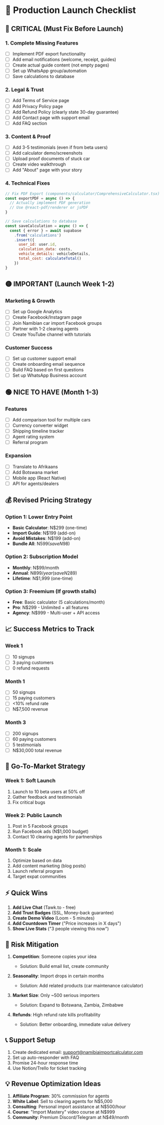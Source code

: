 # 🚀 Production Launch Checklist

## 🔴 CRITICAL (Must Fix Before Launch)

### 1. Complete Missing Features
- [ ] Implement PDF export functionality
- [ ] Add email notifications (welcome, receipt, guides)
- [ ] Create actual guide content (not empty pages)
- [ ] Set up WhatsApp group/automation
- [ ] Save calculations to database

### 2. Legal & Trust
- [ ] Add Terms of Service page
- [ ] Add Privacy Policy page
- [ ] Add Refund Policy (clearly state 30-day guarantee)
- [ ] Add Contact page with support email
- [ ] Add FAQ section

### 3. Content & Proof
- [ ] Add 3-5 testimonials (even if from beta users)
- [ ] Add calculator demo/screenshots
- [ ] Upload proof documents of stuck car
- [ ] Create video walkthrough
- [ ] Add "About" page with your story

### 4. Technical Fixes
```javascript
// Fix PDF Export (components/calculator/ComprehensiveCalculator.tsx)
const exportPDF = async () => {
  // Actually implement PDF generation
  // Use @react-pdf/renderer or jsPDF
}

// Save calculations to database
const saveCalculation = async () => {
  const { error } = await supabase
    .from('calculations')
    .insert({
      user_id: user.id,
      calculation_data: costs,
      vehicle_details: vehicleDetails,
      total_cost: calculateTotal()
    })
}
```

## 🟡 IMPORTANT (Launch Week 1-2)

### Marketing & Growth
- [ ] Set up Google Analytics
- [ ] Create Facebook/Instagram page
- [ ] Join Namibian car import Facebook groups
- [ ] Partner with 1-2 clearing agents
- [ ] Create YouTube channel with tutorials

### Customer Success
- [ ] Set up customer support email
- [ ] Create onboarding email sequence
- [ ] Build FAQ based on first questions
- [ ] Set up WhatsApp Business account

## 🟢 NICE TO HAVE (Month 1-3)

### Features
- [ ] Add comparison tool for multiple cars
- [ ] Currency converter widget
- [ ] Shipping timeline tracker
- [ ] Agent rating system
- [ ] Referral program

### Expansion
- [ ] Translate to Afrikaans
- [ ] Add Botswana market
- [ ] Mobile app (React Native)
- [ ] API for agents/dealers

## 💰 Revised Pricing Strategy

### Option 1: Lower Entry Point
- **Basic Calculator**: N$299 (one-time)
- **Import Guide**: N$199 (add-on)
- **Avoid Mistakes**: N$199 (add-on)
- **Bundle All**: N$599 (save N$98)

### Option 2: Subscription Model
- **Monthly**: N$99/month
- **Annual**: N$899/year (save N$289)
- **Lifetime**: N$1,999 (one-time)

### Option 3: Freemium (If growth stalls)
- **Free**: Basic calculator (5 calculations/month)
- **Pro**: N$299 - Unlimited + all features
- **Agency**: N$999 - Multi-user + API access

## 📈 Success Metrics to Track

### Week 1
- [ ] 10 signups
- [ ] 3 paying customers
- [ ] 0 refund requests

### Month 1
- [ ] 50 signups
- [ ] 15 paying customers
- [ ] <10% refund rate
- [ ] N$7,500 revenue

### Month 3
- [ ] 200 signups
- [ ] 60 paying customers
- [ ] 5 testimonials
- [ ] N$30,000 total revenue

## 🎯 Go-To-Market Strategy

### Week 1: Soft Launch
1. Launch to 10 beta users at 50% off
2. Gather feedback and testimonials
3. Fix critical bugs

### Week 2: Public Launch
1. Post in 5 Facebook groups
2. Run Facebook ads (N$1,000 budget)
3. Contact 10 clearing agents for partnerships

### Month 1: Scale
1. Optimize based on data
2. Add content marketing (blog posts)
3. Launch referral program
4. Target expat communities

## ⚡ Quick Wins

1. **Add Live Chat** (Tawk.to - free)
2. **Add Trust Badges** (SSL, Money-back guarantee)
3. **Create Demo Video** (Loom - 5 minutes)
4. **Add Countdown Timer** ("Price increases in X days")
5. **Show Live Stats** ("3 people viewing this now")

## 🚨 Risk Mitigation

1. **Competition**: Someone copies your idea
   - Solution: Build email list, create community
   
2. **Seasonality**: Import drops in certain months
   - Solution: Add related products (car maintenance calculator)
   
3. **Market Size**: Only ~500 serious importers
   - Solution: Expand to Botswana, Zambia, Zimbabwe
   
4. **Refunds**: High refund rate kills profitability
   - Solution: Better onboarding, immediate value delivery

## 📞 Support Setup

1. Create dedicated email: support@namibiaimportcalculator.com
2. Set up auto-responder with FAQ
3. Promise 24-hour response time
4. Use Notion/Trello for ticket tracking

## 💡 Revenue Optimization Ideas

1. **Affiliate Program**: 30% commission for agents
2. **White Label**: Sell to clearing agents for N$5,000
3. **Consulting**: Personal import assistance at N$500/hour
4. **Course**: "Import Mastery" video course at N$999
5. **Community**: Premium Discord/Telegram at N$49/month